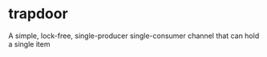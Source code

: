 # trapdoor

A simple, lock-free, single-producer single-consumer channel that can hold a single item
